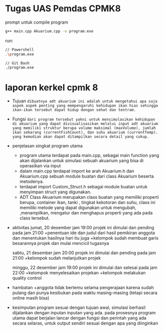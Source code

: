# Tugas UAS Pemdas CPMK8

prompt untuk compile program

```bash
g++ main.cpp Akuarium.cpp -o program.exe
```

run:

```bash
// Powershell
.\program.exe

// Git Bash
./program.exe
```









# laporan kerkel cpmk 8
- Tujuan ```dibuatnya adt akuarium ini adalah untuk mengetahui apa saja aspek aspek penting yang mempengaruhi kehidupan ikan hias sehingga ikan-ikan tersebut dapat hidup dengan sehat dan tentram.```

- Fungsi ```dari program tersebut yakni untuk mensimulasikan kehidupan di akuarium yang dapat divisualisasikan melalui input adt akuarium yang memiliki struktur berupa volume maksimal (maxVolume), jumlah ikan sekarang (currentFishCount), dan suhu akuarium (currentTemp). yang kemudian akan dapat ditampilkan secara detail yang cukup.```

- penjelasan singkat program utama
  + program utama terdapat pada main.cpp, sebagai main function yang akan dijalankan untuk simulasi sebuah akuarium yang bisa di operasikan via input
  + dalam main.cpp terdapat import ke arah Akuarium.h dan Akuarium.cpp sebuah module buatan dari class Akuarium beserta metodenya.
  + terdapat import Custom_Struct.h sebagai module buatan untuk menyimpan struct yang digunakan.
  + ADT Class Akuarium merupakan class buatan yang memiliki properti berupa, container ikan, tanki , tingkat kekotoran dan suhu, class ini memiliki metode yang dapat digunakan untuk mengubah, ,menampilkan, mengatur dan menghapus properti yang ada pada class tersebut.

- aktivitas
  jumat, 20 desember jam 19:00 projek ini dimulai dan pending pada jam 21:00
  +penentuan ide dan judul dari hasil pemikiran anggota dan menentukan hasilnya hari itu juga
  +kelompok sudah membuat garis besarannya projek dan mulai mencicil tugasnya

  sabtu, 21 desember jam 20:00 projek ini dimulai dan pending pada jam 21:00
  +kelompok sudah melanjutkan projek

  minggu, 22 desember jam 19:00 projek ini dimulai dan selesai pada jam 22:00 
  +kelompok menyelesaikan projekan
  +kelompok melakukan quality control


- hambatan
  +anggota tidak bertemu selama pengerajaan karena sudah pulang dan punya kesibukan pada waktu masing-masing (tetapi secara online masih bisa)

- kesimpulan
  program sesuai dengan tujuan awal, simulasi berhasil dijalankan dengan inputan inputan yang ada. pada prosesnya program utama dapat berjalan lancar dengan fungsi dan perintah yang ada secara selaras, untuk output sendiri sesuai dengan apa yang diinginkan
